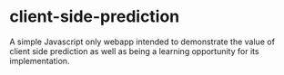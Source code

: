 client-side-prediction
======================

A simple Javascript only webapp intended to demonstrate the value of client
side prediction as well as being a learning opportunity for its implementation.
